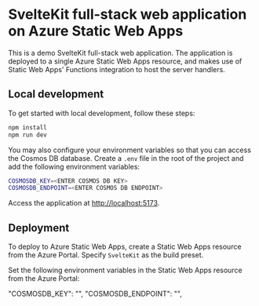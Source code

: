 # SvelteKit full-stack web application on Azure Static Web Apps

This is a demo SvelteKit full-stack web application. The application is deployed to a single Azure Static Web Apps resource, and makes use of Static Web Apps' Functions integration to host the server handlers.

## Local development

To get started with local development, follow these steps:
    
```bash
npm install
npm run dev
```

You may also configure your environment variables so that you can access the Cosmos DB database. Create a `.env` file in the root of the project and add the following environment variables:

```bash
COSMOSDB_KEY=<ENTER COSMOS DB KEY>
COSMOSDB_ENDPOINT=<ENTER COSMOS DB ENDPOINT>
```

Access the application at [http://localhost:5173](http://localhost:5173).

## Deployment

To deploy to Azure Static Web Apps, create a Static Web Apps resource from the Azure Portal. Specify `SvelteKit` as the build preset.

Set the following environment variables in the Static Web Apps resource from the Azure Portal:

"COSMOSDB_KEY": "<ENTER COSMOS DB KEY>",
"COSMOSDB_ENDPOINT": "<ENTER COSMOS DB ENDPOINT>",